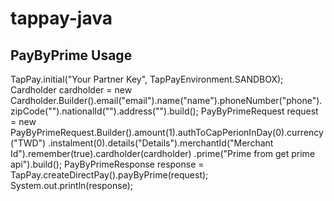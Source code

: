 # tappay-java
## PayByPrime Usage
TapPay.initial("Your Partner Key", TapPayEnvironment.SANDBOX);
Cardholder cardholder = new Cardholder.Builder().email("email").name("name").phoneNumber("phone").zipCode("").nationalId("").address("").build();
PayByPrimeRequest request = new PayByPrimeRequest.Builder().amount(1).authToCapPerionInDay(0).currency("TWD")
.instalment(0).details("Details").merchantId("Merchant Id").remember(true).cardholder(cardholder)
.prime("Prime from get prime api").build();
PayByPrimeResponse response = TapPay.createDirectPay().payByPrime(request);
System.out.println(response);
